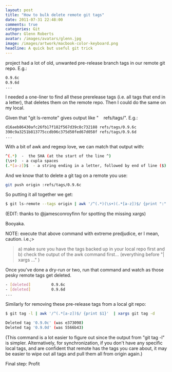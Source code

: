```yaml
---
layout: post
title: "How to bulk delete remote git tags"
date: 2011-07-31 22:48:00
comments: true
categories: Git
author: Glenn Roberts
avatar: /images/avatars/glenn.jpg
image: /images/artwork/macbook-color-keyboard.png
headline: A quick but useful git trick
---
```


project had a lot of old, unwanted pre-release branch tags in our remote git repo. E.g.:

``` bash
0.9.6c
0.9.6d
...
```

I needed a one-liner to find all these prerelease tags (i.e. all tags that end in a letter), that deletes them on the remote repo. Then I could do the same on my local.

Given that "git ls-remote" gives output like "<SHA>    refs/tags/<tag>". E.g.:

``` bash
d16aeb86430afc26fb17f182f567d39c8c732188 refs/tags/0.9.6c
390c9a3251b813775ccdb96c375d50fed67d058f refs/tags/0.9.6d
...
```

With a bit of awk and regexp love, we can match that output with:

``` bash
^(.*)  -  the SHA (at the start of the line ^)
(\s+)  - a cupla spaces
(.*[a-z])$  - a string ending in a letter, followed by end of line ($)  (there are more exact/safer ways of doing this regexp, I know)
```

And we know that to delete a git tag on a remote you use:

``` bash
git push origin :refs/tags/0.9.6c
```

So putting it all together we get:

``` bash
$ git ls-remote --tags origin | awk '/^(.*)(\s+)(.*[a-z])$/ {print ":" $2}' | xargs git push origin
```

(EDIT: thanks to @jamesconroyfinn for spotting the missing xargs)

Booyaka.

NOTE: execute that above command with extreme predjudice, er I mean, caution. i.e.;>

> a) make sure you have the tags backed up in your local repo first and <br />
> b) check the output of the awk command first... (everything before "| xargs ..." )


Once you've done a dry-run or two, run that command and watch as those pesky remote tags get deleted.

``` bash
- [deleted]         0.9.6c
- [deleted]         0.9.6d
...
```

Similarly for removing these pre-release tags from a local git repo:

``` bash
$ git tag -l | awk '/^(.*[a-z])$/ {print $1}'  | xargs git tag -d

Deleted tag '0.9.0c' (was e373098)
Deleted tag '0.9.0d' (was 5566b43)
```

(This command is a lot easier to figure out since the output from "git tag -l" is simpler. Alternatively, for synchronization, if you don't have any specific local tags, and are confident that remote has the tags you care about, it may be easier to wipe out all tags and pull them all from origin again.)

Final step: Profit
